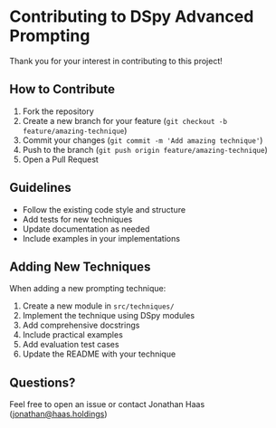 # Contributing to DSpy Advanced Prompting

Thank you for your interest in contributing to this project!

## How to Contribute

1. Fork the repository
2. Create a new branch for your feature (`git checkout -b feature/amazing-technique`)
3. Commit your changes (`git commit -m 'Add amazing technique'`)
4. Push to the branch (`git push origin feature/amazing-technique`)
5. Open a Pull Request

## Guidelines

- Follow the existing code style and structure
- Add tests for new techniques
- Update documentation as needed
- Include examples in your implementations

## Adding New Techniques

When adding a new prompting technique:

1. Create a new module in `src/techniques/`
2. Implement the technique using DSpy modules
3. Add comprehensive docstrings
4. Include practical examples
5. Add evaluation test cases
6. Update the README with your technique

## Questions?

Feel free to open an issue or contact Jonathan Haas (jonathan@haas.holdings)